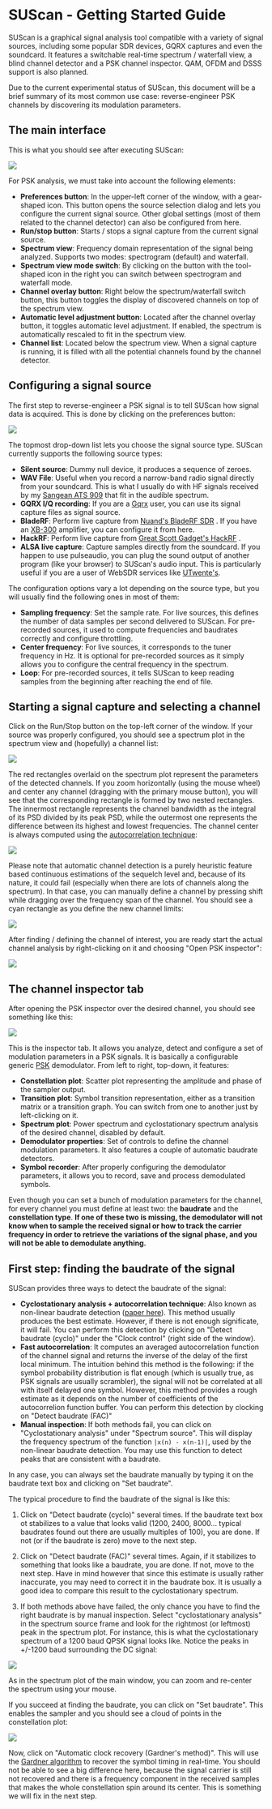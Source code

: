 # SUScan - Getting Started Guide
SUScan is a graphical signal analysis tool compatible with a variety of signal sources, including some popular SDR devices, GQRX captures and even the soundcard.  It features a switchable real-time spectrum / waterfall view, a blind channel detector and a PSK channel inspector. QAM, OFDM and DSSS support is also planned.

Due to the current experimental status of SUScan, this document will be a brief summary of its most common use case: reverse-engineer PSK channels by discovering its modulation parameters.

## The main interface
This is what you should see after executing SUScan:

![](doc/main-window.png) 

For PSK analysis, we must take into account the following elements:

* **Preferences button**: In the upper-left corner of the window, with a gear-shaped icon. This button opens the source selection dialog and lets you configure the current signal source. Other global settings (most of them related to the channel detector) can also be configured from here.
* **Run/stop button**: Starts / stops a signal capture from the current signal source.
* **Spectrum view**: Frequency domain representation of the signal being analyzed. Supports two modes: spectrogram (default) and waterfall.
* **Spectrum view mode switch**:  By clicking on the button with the tool-shaped icon in the right you can switch between spectrogram and waterfall mode. 
* **Channel overlay button**: Right below the spectrum/waterfall switch button, this button toggles the display of discovered channels on top of the spectrum view.
* **Automatic level adjustment button**: Located after the channel overlay button, it toggles automatic level adjustment. If enabled, the spectrum is automatically rescaled to fit in the spectrum view.
* **Channel list**: Located below the spectrum view. When a signal capture is running, it is filled with all the potential channels found by the channel detector.

## Configuring a signal source
The first step to reverse-engineer a PSK signal is to tell SUScan how signal data is acquired. This is done by clicking on the preferences button:

![](doc/source-settings.png) 

The topmost drop-down list lets you choose the signal source type. SUScan currently supports the following source types:

* **Silent source**: Dummy null device, it produces a sequence of zeroes.
* **WAV File**: Useful when you record a narrow-band radio signal directly from your soundcard. This is what I usually do with HF signals received by my [Sangean ATS 909](http://www.sangean.eu/products/discontinued/ats-909-w.html) that fit in the audible spectrum.
* **GQRX I/Q recording**: If you are a [Gqrx](http://gqrx.dk/) user, you can use its signal capture files as signal source.
* **BladeRF**: Perform live capture from [Nuand's BladeRF SDR](https://nuand.com/) . If you have an [XB-300](https://www.nuand.com/blog/product/amplifier/)  amplifier, you can configure it from here.
* **HackRF**: Perform live capture from [Great Scott Gadget's HackRF](https://greatscottgadgets.com/hackrf/) .
* **ALSA live capture**: Capture samples directly from the soundcard. If you happen to use pulseaudio, you can plug the sound output of another program (like your browser) to SUScan's audio input. This is particularly useful if you are a user of WebSDR services like [UTwente's](http://websdr.ewi.utwente.nl:8901/).

The configuration options vary a lot depending on the source type, but you will usually find the following ones in most of them:

* **Sampling frequency**: Set the sample rate. For live sources, this defines the number of data samples per second delivered to SUScan. For pre-recorded sources, it used to compute frequencies and baudrates correctly and configure throttling. 
* **Center frequency**: For live sources, it corresponds to the tuner frequency in Hz. It is optional for pre-recorded sources as it simply allows you to configure the central frequency in the spectrum.
* **Loop**: For pre-recorded sources, it tells SUScan to keep reading samples from the beginning after reaching the end of file.

## Starting a signal capture and selecting a channel
Click on the Run/Stop button on the top-left corner of the window. If your source was properly configured, you should see a spectrum plot in the spectrum view and (hopefully) a channel list:

![](doc/inmarsat-aero.png) 

The red rectangles overlaid on the spectrum plot represent the parameters of the detected channels. If you zoom horizontally (using the mouse wheel) and center any channel (dragging with the primary mouse button), you will see that the corresponding rectangle is formed by two nested rectangles. The innermost rectangle represents the channel bandwidth as the integral of its PSD divided by its peak PSD, while the outermost one represents the difference between its highest and lowest frequencies. The channel center is always computed using the [autocorrelation technique](https://en.wikipedia.org/wiki/Autocorrelation_technique):

![](doc/bandwidth.png) 

Please note that automatic channel detection is a purely heuristic feature based continuous estimations of the sequelch level and, because of its nature, it could fail (especially when there are lots of channels along the spectrum). In that case, you can manually define a channel by pressing shift while dragging over the frequency span of the channel. You should see a cyan rectangle as you define the new channel limits:

![](doc/manual-selection.png) 

After finding / defining the channel of interest, you are ready start the actual channel analysis by right-clicking on it and choosing "Open PSK inspector":

![](doc/open-inspector.png) 

## The channel inspector tab
After opening the PSK inspector over the desired channel, you should see something like this:

![](doc/inspector.png)

This is the inspector tab. It allows you analyze, detect and configure a set of modulation parameters in a PSK signals. It is basically a configurable generic [PSK](https://en.wikipedia.org/wiki/Phase-shift_keying) demodulator. From left to right, top-down, it features:

* **Constellation plot**: Scatter plot representing the amplitude and phase of the sampler output.
* **Transition plot**: Symbol transition representation, either as a transition matrix or a transition graph. You can switch from one to another just by left-clicking on it.
* **Spectrum plot**: Power spectrum and cyclostationary spectrum analysis of the desired channel, disabled by default.
* **Demodulator properties**: Set of controls to define the channel modulation parameters. It also features a couple of automatic baudrate detectors.
* **Symbol recorder**: After properly configuring the demodulator parameters, it allows you to record, save and process demodulated symbols. 

Even though you can set a bunch of modulation parameters for the channel, for every channel you must define at least two: the **baudrate** and the **constellation type**. **If one of these two is missing, the demodulator will not know when to sample the received signal or how to track the carrier frequency in order to retrieve the variations of the signal phase, and you will not be able to demodulate anything.**

## First step: finding the baudrate of the signal
SUScan provides three ways to detect the baudrate of the signal:
* **Cyclostationary analysis + autocorrelation technique**: Also known as non-linear baudrate detection ([paper here](https://www.iasj.net/iasj?func=fulltext&aId=51991)). This method usually produces the best estimate. However, if there is not enough significate, it will fail. You can perform this detection by clicking on "Detect baudrate (cyclo)" under the "Clock control" (right side of the window).
* **Fast autocorrelation**: It computes an averaged autocorrelation function of the channel signal and returns the inverse of the delay of the first local minimum. The intuition behind this method is the following: if the symbol probability distribution is flat enough (which is usually true, as PSK signals are usually scrambler), the signal will not be correlated at all with itself delayed one symbol. However, this method provides a rough estimate as it depends on the number of coefficients of the autocorrelion function buffer. You can perform this detection by clocking on "Detect baudrate (FAC)"
* **Manual inspection**: If both methods fail, you can click on "Cyclostationary analysis" under "Spectrum source". This will display the frequency spectrum of the function `|x(n) - x(n-1)|`, used by the non-linear baudrate detection. You may use this function to detect peaks that are consistent with a baudrate.

In any case, you can always set the baudrate manually by typing it on the baudrate text box and clicking on "Set baudrate".

The typical procedure to find the baudrate of the signal is like this:
1. Click on "Detect baudrate (cyclo)" several times. If the baudrate text box ot stabilizes to a value that looks valid (1200, 2400, 8000... typical baudrates found out there are usually multiples of 100), you are done. If not (or if the baudrate is zero) move to the next step.

2. Click on "Detect baudrate (FAC)" several times. Again, if it stabilizes to something that looks like a baudrate, you are done. If not, move to the next step. Have in mind however that since this estimate is usually rather inaccurate, you may need to correct it in the baudrate box. It is usually a good idea to compare this result to the cyclostationary spectrum.

3. If both methods above have failed, the only chance you have to find the right baudrate is by manual inspection. Select "cyclostationary analysis" in the spectrum source frame and look for the rightmost (or leftmost) peak in the spectrum plot. For instance, this is what the cyclostationary spectrum of a 1200 baud QPSK signal looks like. Notice the peaks in +/-1200 baud surrounding the DC signal:

![](doc/cyclo.png)

As in the spectrum plot of the main window, you can zoom and re-center the spectrum using your mouse.

If you succeed at finding the baudrate, you can click on "Set baudrate". This enables the sampler and you should see a cloud of points in the constellation plot:

![](doc/cloud.png)

Now, click on "Automatic clock recovery (Gardner's method)". This will use the [Gardner algorithm](http://read.pudn.com/downloads163/ebook/741040/Gardner_algorithm.pdf) to recover the symbol timing in real-time. You should not be able to see a big difference here, because the signal carrier is still not recovered and there is a frequency component in the received samples that makes the whole constellation spin around its center. This is something we will fix in the next step.
